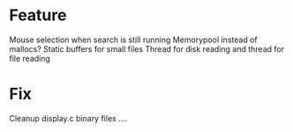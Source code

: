 Feature
=======
Mouse selection when search is still running
Memorypool instead of mallocs?
Static buffers for small files
Thread for disk reading and thread for file reading

Fix
===
Cleanup display.c
binary files ....
